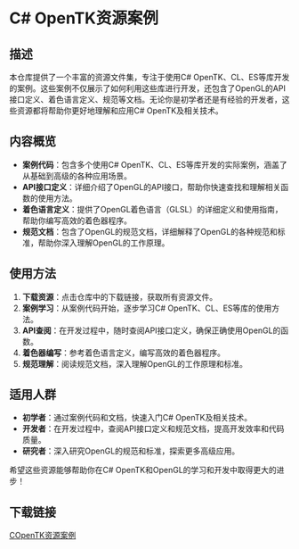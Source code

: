 # C# OpenTK资源案例

## 描述
本仓库提供了一个丰富的资源文件集，专注于使用C# OpenTK、CL、ES等库开发的案例。这些案例不仅展示了如何利用这些库进行开发，还包含了OpenGL的API接口定义、着色语言定义、规范等文档。无论你是初学者还是有经验的开发者，这些资源都将帮助你更好地理解和应用C# OpenTK及相关技术。

## 内容概览
- **案例代码**：包含多个使用C# OpenTK、CL、ES等库开发的实际案例，涵盖了从基础到高级的各种应用场景。
- **API接口定义**：详细介绍了OpenGL的API接口，帮助你快速查找和理解相关函数的使用方法。
- **着色语言定义**：提供了OpenGL着色语言（GLSL）的详细定义和使用指南，帮助你编写高效的着色器程序。
- **规范文档**：包含了OpenGL的规范文档，详细解释了OpenGL的各种规范和标准，帮助你深入理解OpenGL的工作原理。

## 使用方法
1. **下载资源**：点击仓库中的下载链接，获取所有资源文件。
2. **案例学习**：从案例代码开始，逐步学习C# OpenTK、CL、ES等库的使用方法。
3. **API查阅**：在开发过程中，随时查阅API接口定义，确保正确使用OpenGL的函数。
4. **着色器编写**：参考着色语言定义，编写高效的着色器程序。
5. **规范理解**：阅读规范文档，深入理解OpenGL的工作原理和标准。

## 适用人群
- **初学者**：通过案例代码和文档，快速入门C# OpenTK及相关技术。
- **开发者**：在开发过程中，查阅API接口定义和规范文档，提高开发效率和代码质量。
- **研究者**：深入研究OpenGL的规范和标准，探索更多高级应用。

希望这些资源能够帮助你在C# OpenTK和OpenGL的学习和开发中取得更大的进步！

## 下载链接

[COpenTK资源案例](https://pan.quark.cn/s/8c60bc3e9fb6)